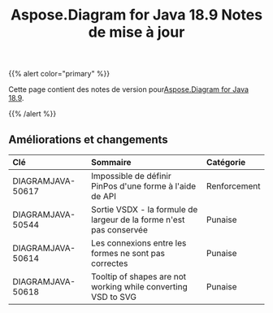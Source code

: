 ﻿---
title: Aspose.Diagram for Java 18.9 Notes de mise à jour
type: docs
weight: 40
url: /fr/java/aspose-diagram-for-java-18-9-release-notes/
---
{{% alert color="primary" %}} 

 Cette page contient des notes de version pour[Aspose.Diagram for Java 18.9](https://docs.aspose.com/diagram/java/aspose-diagram-for-java-18-9-release-notes/).

{{% /alert %}} 
## **Améliorations et changements**

|**Clé**|**Sommaire**|**Catégorie**|
|:- |:- |:- |
|DIAGRAMJAVA-50617|Impossible de définir PinPos d'une forme à l'aide de API|Renforcement|
|DIAGRAMJAVA-50544|Sortie VSDX - la formule de largeur de la forme n'est pas conservée|Punaise|
|DIAGRAMJAVA-50614|Les connexions entre les formes ne sont pas correctes|Punaise|
|DIAGRAMJAVA-50618|Tooltip of shapes are not working while converting VSD to SVG|Punaise|

